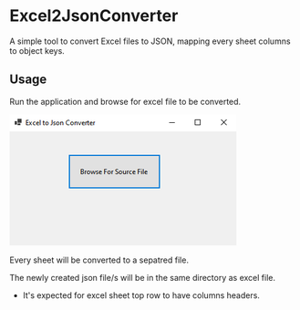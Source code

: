 # Excel2JsonConverter
A simple tool to convert Excel files to JSON, mapping every sheet columns to object keys.

## Usage

Run the application and browse for excel file to be converted.

![Getting Started](ExcelToJsonConverter.PNG)

Every sheet will be converted to a sepatred file.

The newly created json file/s will be in the same directory as excel file.

* It's expected for excel sheet top row to have columns headers.

